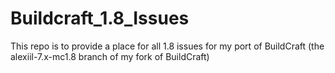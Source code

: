 # Buildcraft_1.8_Issues
This repo is to provide a place for all 1.8 issues for my port of BuildCraft (the alexiil-7.x-mc1.8 branch of my fork of BuildCraft)
